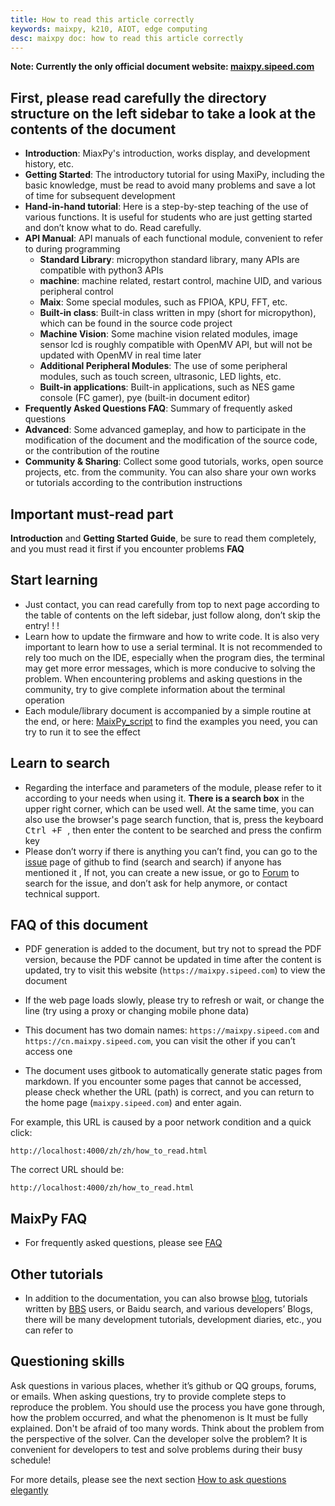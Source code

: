 ```yaml
---
title: How to read this article correctly
keywords: maixpy, k210, AIOT, edge computing
desc: maixpy ​​doc: how to read this article correctly
---
```



**Note: Currently the only official document website: [maixpy.sipeed.com](https://maixpy.sipeed.com)**


## First, please read carefully the directory structure on the left sidebar to take a look at the contents of the document

* **Introduction**: MiaxPy's introduction, works display, and development history, etc.
* **Getting Started**: The introductory tutorial for using MaxiPy, including the basic knowledge, must be read to avoid many problems and save a lot of time for subsequent development
* **Hand-in-hand tutorial**: Here is a step-by-step teaching of the use of various functions. It is useful for students who are just getting started and don’t know what to do. Read carefully.
* **API Manual**: API manuals of each functional module, convenient to refer to during programming
  * **Standard Library**: micropython standard library, many APIs are compatible with python3 APIs
  * **machine**: machine related, restart control, machine UID, and various peripheral control
  * **Maix**: Some special modules, such as FPIOA, KPU, FFT, etc.
  * **Built-in class**: Built-in class written in mpy (short for micropython), which can be found in the source code project
  * **Machine Vision**: Some machine vision related modules, image sensor lcd is roughly compatible with OpenMV API, but will not be updated with OpenMV in real time later
  * **Additional Peripheral Modules**: The use of some peripheral modules, such as touch screen, ultrasonic, LED lights, etc.
  * **Built-in applications**: Built-in applications, such as NES game console (FC gamer), pye (built-in document editor)
* **Frequently Asked Questions FAQ**: Summary of frequently asked questions
* **Advanced**: Some advanced gameplay, and how to participate in the modification of the document and the modification of the source code, or the contribution of the routine
* **Community & Sharing**: Collect some good tutorials, works, open source projects, etc. from the community. You can also share your own works or tutorials according to the contribution instructions

## Important must-read part

**Introduction** and **Getting Started Guide**, be sure to read them completely, and you must read it first if you encounter problems **FAQ**


## Start learning

* Just contact, you can read carefully from top to next page according to the table of contents on the left sidebar, just follow along, don’t skip the entry! ! !
* Learn how to update the firmware and how to write code. It is also very important to learn how to use a serial terminal. It is not recommended to rely too much on the IDE, especially when the program dies, the terminal may get more error messages, which is more conducive to solving the problem. When encountering problems and asking questions in the community, try to give complete information about the terminal operation
* Each module/library document is accompanied by a simple routine at the end, or here: [MaixPy_script](https://github.com/sipeed/MaixPy_scripts) to find the examples you need, you can try to run it to see the effect

## Learn to search

* Regarding the interface and parameters of the module, please refer to it according to your needs when using it. **There is a search box** in the upper right corner, which can be used well. At the same time, you can also use the browser's page search function, that is, press the keyboard <kbd> Ctrl +F </kbd>, then enter the content to be searched and press the confirm key
* Please don’t worry if there is anything you can’t find, you can go to the [issue](https://github.com/sipeed/MaixPy/issues) page of github to find (search and search) if anyone has mentioned it , If not, you can create a new issue, or go to [Forum](https://bbs.sipeed.com) to search for the issue, and don’t ask for help anymore, or contact technical support.

## FAQ of this document

* PDF generation is added to the document, but try not to spread the PDF version, because the PDF cannot be updated in time after the content is updated, try to visit this website (`https://maixpy.sipeed.com`) to view the document

* If the web page loads slowly, please try to refresh or wait, or change the line (try using a proxy or changing mobile phone data)

* This document has two domain names: `https://maixpy.sipeed.com` and `https://cn.maixpy.sipeed.com`, you can visit the other if you can’t access one

* The document uses gitbook to automatically generate static pages from markdown. If you encounter some pages that cannot be accessed, please check whether the URL (path) is correct, and you can return to the home page (`maixpy.sipeed.com`) and enter again.

For example, this URL is caused by a poor network condition and a quick click:
```
http://localhost:4000/zh/zh/how_to_read.html
```
The correct URL should be:
```
http://localhost:4000/zh/how_to_read.html
```



## MaixPy FAQ

* For frequently asked questions, please see [FAQ](./others/maixpy_faq.md)


## Other tutorials

* In addition to the documentation, you can also browse [blog](http://blog.sipeed.com), tutorials written by [BBS](https://bbs.sipeed.com) users, or Baidu search, and various developers’ Blogs, there will be many development tutorials, development diaries, etc., you can refer to

## Questioning skills

Ask questions in various places, whether it’s github or QQ groups, forums, or emails. When asking questions, try to provide complete steps to reproduce the problem. You should use the process you have gone through, how the problem occurred, and what the phenomenon is It must be fully explained. Don't be afraid of too many words. Think about the problem from the perspective of the solver. Can the developer solve the problem? It is convenient for developers to test and solve problems during their busy schedule!

For more details, please see the next section [How to ask questions elegantly](./how_to_ask.md)

